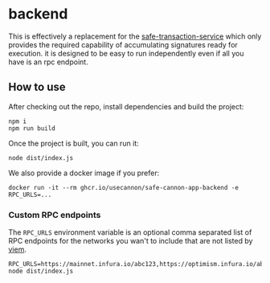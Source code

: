 # backend

This is effectively a replacement for the [safe-transaction-service](https://github.com/safe-global/safe-transaction-service) which only provides the required capability of accumulating signatures ready for execution. it is designed to be easy to run independently even if all you have is an rpc endpoint.


## How to use

After checking out the repo, install dependencies and build the project:

```
npm i
npm run build
```

Once the project is built, you can run it:
```
node dist/index.js
```

We also provide a docker image if you prefer:
```
docker run -it --rm ghcr.io/usecannon/safe-cannon-app-backend -e RPC_URLS=...
```

### Custom RPC endpoints

The `RPC_URLS` environment variable is an optional comma separated list of RPC
endpoints for the networks you wan't to include that are not listed by [viem](https://viem.sh/docs/chains/introduction.html).

```
RPC_URLS=https://mainnet.infura.io/abc123,https://optimism.infura.io/abc123 node dist/index.js
```
